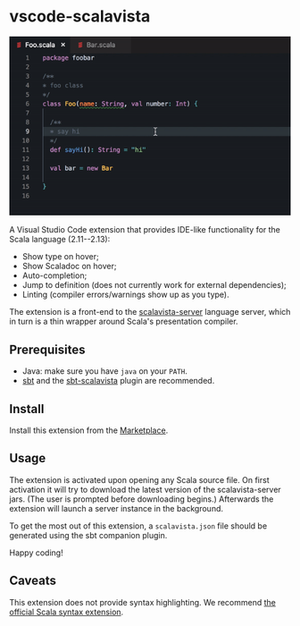 # vscode-scalavista

![](demo2.gif)

A Visual Studio Code extension that provides IDE-like functionality
for the Scala language (2.11--2.13):

* Show type on hover;
* Show Scaladoc on hover;
* Auto-completion;
* Jump to definition (does not currently work for external dependencies);
* Linting (compiler errors/warnings show up as you type).

The extension is a front-end to the [scalavista-server](https://github.com/buntec/scalavista-server)
language server, which in turn is a thin wrapper around Scala's presentation compiler.

## Prerequisites

* Java: make sure you have `java` on your `PATH`.
* [sbt](https://www.scala-sbt.org) and the [sbt-scalavista](https://github.com/buntec/sbt-scalavista) plugin are recommended. 

## Install 

Install this extension from the [Marketplace](https://marketplace.visualstudio.com/items?itemName=buntec.vscode-scalavista).

## Usage

The extension is activated upon opening any Scala source
file. On first activation it will try to download the
latest version of the scalavista-server jars.
(The user is prompted before downloading begins.) 
Afterwards the extension will 
launch a server instance in the background. 

To get the most out of this extension, a `scalavista.json`
file should be generated using the sbt companion plugin.

Happy coding!

## Caveats

This extension does not provide syntax highlighting. We recommend [the official Scala syntax extension](https://marketplace.visualstudio.com/items?itemName=scala-lang.scala).
